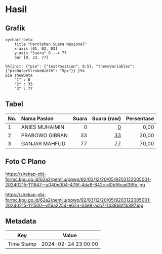 # Hasil

## Grafik

```mermaid
xychart-beta
    title "Perolehan Suara Nasional"
    x-axis [01, 02, 03]
    y-axis "Suara" 0 --> 77
    bar [0, 33, 77]
```

```mermaid
%%{init: {"pie": {"textPosition": 0.5}, "themeVariables": {"pieOuterStrokeWidth": "5px"}} }%%
pie showData
    "1" : 0
    "2" : 33
    "3" : 77
```

## Tabel

| No. | Nama Paslon    | Suara | Suara (raw) | Persentase |
|:--- |:-------------- | -----:| -----------:| ----------:|
| 1   | ANIES MUHAIMIN | 0     | [0][p-1]    | 0,00       |
| 2   | PRABOWO GIBRAN | 33    | [33][p-2]   | 30,00      |
| 3   | GANJAR MAHFUD  | 77    | [77][p-3]   | 70,00      |


[p-1]: https://github.com/gigit-pemilu/pemilu-2024/blob/main/pilpres/hitung-suara/sub/92-papua-barat/sub/03-fak-fak/sub/12-fakfak-timur-tengah/sub/2005-kalamanuk/sub/001-tps/sub/paslon-1.txt
[p-2]: https://github.com/gigit-pemilu/pemilu-2024/blob/main/pilpres/hitung-suara/sub/92-papua-barat/sub/03-fak-fak/sub/12-fakfak-timur-tengah/sub/2005-kalamanuk/sub/001-tps/sub/paslon-2.txt
[p-3]: https://github.com/gigit-pemilu/pemilu-2024/blob/main/pilpres/hitung-suara/sub/92-papua-barat/sub/03-fak-fak/sub/12-fakfak-timur-tengah/sub/2005-kalamanuk/sub/001-tps/sub/paslon-3.txt

## Foto C Plano

https://sirekap-obj-formc.kpu.go.id/62a2/pemilu/ppwp/92/03/12/20/05/9203122005001-20240215-111847--a040e004-479f-4da8-842c-d0bf6cad38fe.jpg

https://sirekap-obj-formc.kpu.go.id/62a2/pemilu/ppwp/92/03/12/20/05/9203122005001-20240215-111500--d16a2254-e62a-44e8-acb7-1438bbf1b397.jpg


## Metadata

| Key        | Value               |
| ---------- | ------------------- |
| Time Stamp | 2024-02-24 23:00:00 |



